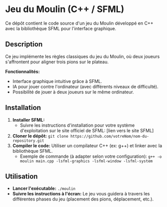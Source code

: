 # Jeu du Moulin (C++ / SFML)

Ce dépôt contient le code source d'un jeu du Moulin développé en C++ avec la bibliothèque SFML pour l'interface graphique.

## Description

Ce jeu implémente les règles classiques du jeu du Moulin, où deux joueurs s'affrontent pour aligner trois pions sur le plateau. 

**Fonctionnalités:**

* Interface graphique intuitive grâce à SFML.
* IA pour jouer contre l'ordinateur (avec différents niveaux de difficulté).
* Possibilité de jouer à deux joueurs sur le même ordinateur.

## Installation

1. **Installer SFML:** 
    *  Suivre les instructions d'installation pour votre système d'exploitation sur le site officiel de SFML: [lien vers le site SFML]
2. **Cloner le dépôt:** `git clone https://github.com/votreNom/nom-du-repository.git`
3. **Compiler le code:** Utiliser un compilateur C++ (ex: g++) et linker avec la bibliothèque SFML. 
    *  Exemple de commande (à adapter selon votre configuration): `g++ -o moulin main.cpp -lsfml-graphics -lsfml-window -lsfml-system`

## Utilisation

* **Lancer l'exécutable:** `./moulin`
* **Suivre les instructions à l'écran:** Le jeu vous guidera à travers les différentes phases du jeu (placement des pions, déplacement, etc.).


